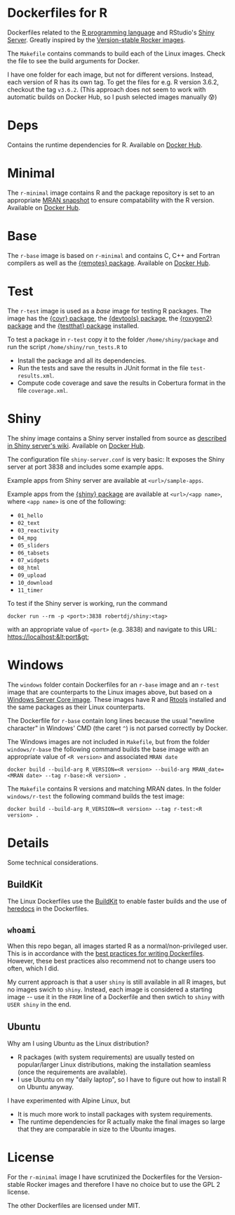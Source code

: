 Dockerfiles for R
=================

Dockerfiles related to the [R programming language](https://www.r-project.org) and RStudio's [Shiny Server](https://github.com/rstudio/shiny-server).
Greatly inspired by the [Version-stable Rocker images](https://github.com/rocker-org/rocker-versioned2).

The `Makefile` contains commands to build each of the Linux images.
Check the file to see the build arguments for Docker.

I have one folder for each image, but not for different versions.
Instead, each version of R has its own tag.
To get the files for e.g. R version 3.6.2, checkout the tag `v3.6.2`.
(This approach does not seem to work with automatic builds on Docker Hub, so I push selected images manually 😰)


# Deps

Contains the runtime dependencies for R.
Available on [Docker Hub](https://hub.docker.com/r/robertdj/r-deps).


# Minimal

The `r-minimal` image contains R and the package repository is set to an appropriate [MRAN snapshot](https://mran.microsoft.com/documents/rro/reproducibility#snapshot) to ensure compatability with the R version.
Available on [Docker Hub](https://hub.docker.com/r/robertdj/r-minimal).


# Base

The `r-base` image is based on `r-minimal` and contains C, C++ and Fortran compilers as well as the [{remotes} package](https://cran.r-project.org/package=remotes).
Available on [Docker Hub](https://hub.docker.com/r/robertdj/r-base).


# Test

The `r-test` image is used as a *base* image for testing R packages. 
The image has the [{covr} package](https://cran.r-project.org/package=covr), the [{devtools} package](https://cran.r-project.org/package=devtools), the [{roxygen2} package](https://cran.r-project.org/package=roxygen2) and the [{testthat} package](https://cran.r-project.org/package=testthat) installed.

To test a package in `r-test` copy it to the folder `/home/shiny/package` and run the script `/home/shiny/run_tests.R` to

- Install the package and all its dependencies.
- Run the tests and save the results in JUnit format in the file `test-results.xml`.
- Compute code coverage and save the results in Cobertura format in the file `coverage.xml`.


# Shiny

The shiny image contains a Shiny server installed from source as [described in Shiny server's wiki](https://github.com/rstudio/shiny-server/wiki/Building-Shiny-Server-from-Source).
Available on [Docker Hub](https://hub.docker.com/r/robertdj/shiny).

The configuration file `shiny-server.conf` is very basic:
It exposes the Shiny server at port 3838 and includes some example apps.

Example apps from Shiny server are available at `<url>/sample-apps`.

Example apps from the [{shiny} package](https://cran.r-project.org/package=shiny) are available at `<url>/<app name>`, where `<app name>` is one of the following: 
- `01_hello`
- `02_text`
- `03_reactivity`
- `04_mpg`
- `05_sliders`
- `06_tabsets`
- `07_widgets`
- `08_html`
- `09_upload`
- `10_download`
- `11_timer`

To test if the Shiny server is working, run the command

    docker run --rm -p <port>:3838 robertdj/shiny:<tag>

with an appropriate value of `<port>` (e.g. 3838) and navigate to this URL: <https://localhost:&lt;port&gt;>


# Windows

The `windows` folder contain Dockerfiles for an `r-base` image and an `r-test` image that are counterparts to the Linux images above, but based on a [Windows Server Core image](https://hub.docker.com/_/microsoft-windows-servercore).
These images have R and [Rtools](https://cran.r-project.org/bin/windows/Rtools) installed and the same packages as their Linux counterparts.

The Dockerfile for `r-base` contain long lines because the usual "newline character" in Windows' CMD (the caret `^`) is not parsed correctly by Docker.

The Windows images are not included in `Makefile`, but from the folder `windows/r-base` the following command builds the base image with an appropriate value of `<R version>` and associated `MRAN date`

```
docker build --build-arg R_VERSION=<R version> --build-arg MRAN_date=<MRAN date> --tag r-base:<R version> .
```

The `Makefile` contains R versions and matching MRAN dates.
In the folder `windows/r-test` the following command builds the test image:

```
docker build --build-arg R_VERSION=<R version> --tag r-test:<R version> .
```


# Details

Some technical considerations.


## BuildKit

The Linux Dockerfiles use the [BuildKit](https://docs.docker.com/develop/develop-images/build_enhancements) to enable faster builds and the use of [heredocs](https://www.docker.com/blog/introduction-to-heredocs-in-dockerfiles) in the Dockerfiles.


## `whoami`

When this repo began, all images started R as a normal/non-privileged user.
This is in accordance with the [best practices for writing Dockerfiles](https://docs.docker.com/develop/develop-images/dockerfile_best-practices/#user). 
However, these best practices also recommend not to change users too often, which I did.

My current approach is that a user `shiny` is still available in all R images, but no images swich to `shiny`.
Instead, each image is considered a starting image -- use it in the `FROM` line of a Dockerfile and then swtich to `shiny` with `USER shiny` in the end.



## Ubuntu

Why am I using Ubuntu as the Linux distribution?

- R packages (with system requirements) are usually tested on popular/larger Linux distributions, making the installation seamless (once the requirements are available).
- I use Ubuntu on my "daily laptop", so I have to figure out how to install R on Ubuntu anyway.

I have experimented with Alpine Linux, but 

- It is much more work to install packages with system requirements.
- The runtime dependencies for R actually make the final images so large that they are comparable in size to the Ubuntu images.


# License

For the `r-minimal` image I have scrutinized the Dockerfiles for the Version-stable Rocker images and therefore I have no choice but to use the GPL 2 license.

The other Dockerfiles are licensed under MIT.


